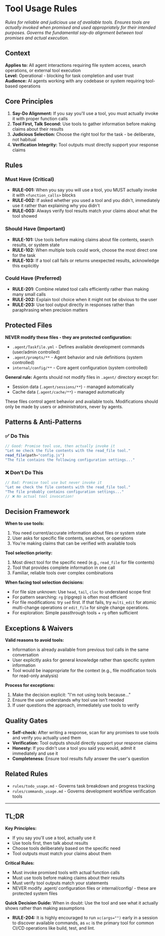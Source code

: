 # Tool Usage Rules

*Rules for reliable and judicious use of available tools. Ensures tools are actually invoked when promised and used appropriately for their intended purposes. Governs the fundamental say-do alignment between tool promises and actual execution.*

## Context

**Applies to:** All agent interactions requiring file system access, search operations, or external tool execution  
**Level:** Operational - blocking for task completion and user trust  
**Audience:** AI agents working with any codebase or system requiring tool-based operations

## Core Principles

1. **Say-Do Alignment:** If you say you'll use a tool, you must actually invoke it with proper function calls
2. **Tool First, Talk Second:** Use tools to gather information before making claims about their results
3. **Judicious Selection:** Choose the right tool for the task - be deliberate, not habitual
4. **Verification Integrity:** Tool outputs must directly support your response claims

## Rules

### Must Have (Critical)

- **RULE-001:** When you say you will use a tool, you MUST actually invoke it with `<function_calls>` blocks
- **RULE-002:** If asked whether you used a tool and you didn't, immediately use it rather than explaining why you didn't
- **RULE-003:** Always verify tool results match your claims about what the tool showed

### Should Have (Important)

- **RULE-101:** Use tools before making claims about file contents, search results, or system state
- **RULE-102:** When multiple tools could work, choose the most direct one for the task
- **RULE-103:** If a tool call fails or returns unexpected results, acknowledge this explicitly

### Could Have (Preferred)

- **RULE-201:** Combine related tool calls efficiently rather than making many small calls
- **RULE-202:** Explain tool choice when it might not be obvious to the user
- **RULE-203:** Use tool output directly in responses rather than paraphrasing when precision matters

## Protected Files

**NEVER modify these files - they are protected configuration:**
- `.agent/Taskfile.yml` - Defines available development commands (user/admin controlled)
- `.agent/prompts/**` - Agent behavior and rule definitions (system controlled)
- `internal/config/**` - Core agent configuration (system controlled)

**General rule:** Agents should not modify files in `.agent/` directory except for:
- Session data (`.agent/sessions/**`) - managed automatically
- Cache data (`.agent/cache/**`) - managed automatically

These files control agent behavior and available tools. Modifications should only be made by users or administrators, never by agents.

## Patterns & Anti-Patterns

### ✅ Do This

```javascript
// Good: Promise tool use, then actually invoke it
"Let me check the file contents with the read_file tool."
read_file(path="config.js")
"The file contains the following configuration settings..."
```

### ❌ Don't Do This

```javascript
// Bad: Promise tool use but never invoke it
"Let me check the file contents with the read_file tool."
"The file probably contains configuration settings..."
// ❌ No actual tool invocation!
```

## Decision Framework

**When to use tools:**
1. You need current/accurate information about files or system state
2. User asks for specific file contents, searches, or operations
3. You're making claims that can be verified with available tools

**Tool selection priority:**
1. Most direct tool for the specific need (e.g., `read_file` for file contents)
2. Tool that provides complete information in one call
3. Familiar, reliable tools over complex combinations

**When facing tool selection decisions:**
- For file size unknown: Use `head`, `tail`, `cloc` to understand scope first
- For pattern searching: `rg` (ripgrep) is often most efficient
- For file modifications: try `sed` first. If that fails, try `multi_edit` for atomic multi-change operations or `edit_file` for single change operations.
- For exploration: Simple passthrough tools + `rg` often sufficient

## Exceptions & Waivers

**Valid reasons to avoid tools:**
- Information is already available from previous tool calls in the same conversation
- User explicitly asks for general knowledge rather than specific system information
- Tool would be inappropriate for the context (e.g., file modification tools for read-only analysis)

**Process for exceptions:**
1. Make the decision explicit: "I'm not using tools because..."
2. Ensure the user understands why tool use isn't needed
3. If user questions the approach, immediately use tools to verify

## Quality Gates

- **Self-check:** After writing a response, scan for any promises to use tools and verify you actually used them
- **Verification:** Tool outputs should directly support your response claims
- **Honesty:** If you didn't use a tool you said you would, admit it immediately and use it
- **Completeness:** Ensure tool results fully answer the user's question

## Related Rules

- `rules/todo_usage.md` - Governs task breakdown and progress tracking
- `rules/commands_usage.md` - Governs development workflow verification tools

---

## TL;DR

**Key Principles:**
- If you say you'll use a tool, actually use it
- Use tools first, then talk about results
- Choose tools deliberately based on the specific need
- Tool outputs must match your claims about them

**Critical Rules:**
- Must invoke promised tools with actual function calls
- Must use tools before making claims about their results
- Must verify tool outputs match your statements
- NEVER modify .agent/ configuration files or internal/config/ - these are protected system files

**Quick Decision Guide:**
When in doubt: Use the tool and see what it actually shows rather than making assumptions
- **RULE-204:** It is highly encouraged to run `xc(args="")` early in a session to discover available commands, as `xc` is the primary tool for common CI/CD operations like build, test, and lint.
